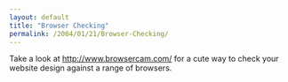 ```yaml
---
layout: default
title: "Browser Checking"
permalink: /2004/01/21/Browser-Checking/
---
```


<P>Take a look at <A href="http://www.browsercam.com/">http://www.browsercam.com/</A>&nbsp;for a cute way to check your website design against a range of browsers.</P>
